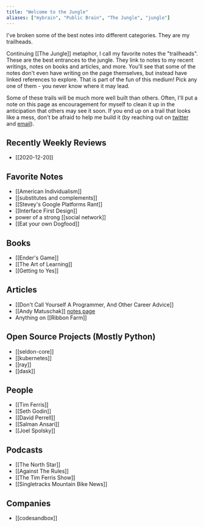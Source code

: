 ```yaml
---
title: "Welcome to the Jungle"
aliases: ["mybrain", "Public Brain", "The Jungle", "jungle"]
---
```


I've broken some of the best notes into different categories. They are my trailheads.  

Continuing [[The Jungle]] metaphor, I call my favorite notes the "trailheads". These are the best entrances to the jungle. They link to notes to my recent writings, notes on books and articles, and more. You'll see that some of the notes don't even have writing on the page themselves, but instead have linked references to explore. That is part of the fun of this medium! 
Pick any one of them - you never know where it may lead. 

Some of these trails will be much more well built than others. Often, I'll put a note on this page as encouragement for myself to clean it up in the anticipation that others may see it soon. If you end up on a trail that looks like a mess, don't be afraid to help me build it (by reaching out on [twitter](http://twitter.com/nicktorba) and [email](mailto:nicholastorba@gmail.com)). 

## Recently Weekly Reviews
* [[2020-12-20]]

## Favorite Notes 
* [[American Individualism]]
* [[substitutes and complements]]
* [[Stevey's Google Platforms Rant]]
* [[Interface First Design]]
* power of a strong [[social network]]
* [[Eat your own Dogfood]]

## Books 
* [[Ender's Game]]
* [[The Art of Learning]]
* [[Getting to Yes]]

## Articles 
* [[Don't Call Yourself A Programmer, And Other Career Advice]]
* [[Andy Matuschak]] [notes page](https://notes.andymatuschak.org/About_these_notes)
* Anything on [[Ribbon Farm]]

## Open Source Projects (Mostly Python)
* [[seldon-core]]
* [[kubernetes]]
* [[ray]]
* [[dask]]

## People 
* [[Tim Ferris]]
* [[Seth Godin]]
* [[David Perrell]]
* [[Salman Ansari]]
* [[Joel Spolsky]]

## Podcasts
* [[The North Star]]
* [[Against The Rules]]
* [[The Tim Ferris Show]]
* [[Singletracks Mountain Bike News]]

## Companies 
* [[codesandbox]]